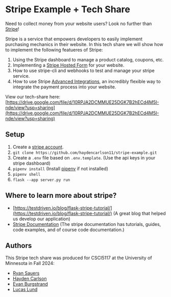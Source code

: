 # Stripe Example + Tech Share
Need to collect money from your website users? Look no further than [Stripe](https://stripe.com)!

Stripe is a service that empowers developers to easily implement purchasing mechanics in their website.
In this tech share we will show how to implement the following featueres of Stripe:
1. Using the Stripe dashboard to manage a product catalog, coupons, etc.
2. Implementing a [Stripe Hosted Form](https://docs.stripe.com/payments/accept-a-payment?platform=web&ui=stripe-hosted) for your website.
3. How to use stripe-cli and webhooks to test and manage your stripe service.
4. How to use Stripe [Advanced Integrations](https://docs.stripe.com/payments/accept-a-payment?platform=web&ui=elements), an incredibly flexible way to integrate the payment process into your website.

View our tech-share here: [https://drive.google.com/file/d/10RPJA2DCMMUE25DGK7B2hECd4M5I-nde/view?usp=sharing](https://drive.google.com/file/d/10RPJA2DCMMUE25DGK7B2hECd4M5I-nde/view?usp=sharing)

## Setup
1. Create a [stripe account](https://dashboard.stripe.com/login).
2. `git clone https://github.com/haydencarlson11/stripe-example.git`
3. Create a `.env` file based on `.env.template`. (Use the api keys in your stripe dashboard)
4. `pipenv install` (Install [pipenv](https://pypi.org/project/pipenv/) if not installed)
5. `pipenv shell`
6. `flask --app server.py run`

## Where to learn more about stripe?
* [https://testdriven.io/blog/flask-stripe-tutorial/](https://testdriven.io/blog/flask-stripe-tutorial/) (A great blog that helped us develop our application)
* [Stripe Documentation](https://docs.stripe.com) (The stripe documentation has tutorials, guides, code examples, and of course code documentation.)

## Authors
This Stripe tech share was produced for CSCI5117 at the University of Minnesota in Fall 2024:
* [Ryan Sauers](https://github.com/r-sauers)
* [Hayden Carlson](https://github.com/haydencarlson11)
* [Evan Burgstrand](https://github.com/EBurkstrand)
* [Lucas Lund](https://github.com/llun2102)
